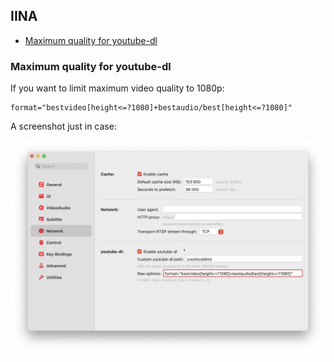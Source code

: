 ## IINA

<!-- MarkdownTOC -->

- [Maximum quality for youtube-dl](#maximum-quality-for-youtube-dl)

<!-- /MarkdownTOC -->

### Maximum quality for youtube-dl

If you want to limit maximum video quality to 1080p:

```
format="bestvideo[height<=?1080]+bestaudio/best[height<=?1080]"
```

A screenshot just in case:

![](./iina-youtube-dl.png)
